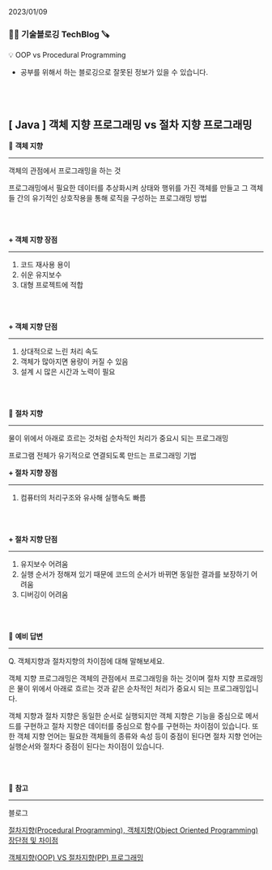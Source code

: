2023/01/09

### 🧑‍💻 **기술블로깅 TechBlog** 🪚

<aside>
💡 OOP vs Procedural Programming

</aside>

* 공부를 위해서 하는 블로깅으로 잘못된 정보가 있을 수 있습니다.

<br><br>

## [ Java ] **객체 지향 프로그래밍 vs 절차 지향 프로그래밍**

🔩 **객체 지향**

---

객체의 관점에서 프로그래밍을 하는 것

프로그래밍에서 필요한 데이터를 추상화시켜 상태와 행위를 가진 객체를 만들고 그 객체들 간의 유기적인 상호작용을 통해 로직을 구성하는 프로그래밍 방법

<br><br>

**+ 객체 지향 장점**

---

1. 코드 재사용 용이
2. 쉬운 유지보수
3. 대형 프로젝트에 적합

<br><br>

**+ 객체 지향 단점**

---

1. 상대적으로 느린 처리 속도
2. 객체가 많아지면 용량이 커질 수 있음
3. 설계 시 많은 시간과 노력이 필요

<br><br>

🔩 **절차 지향**

---

물이 위에서 아래로 흐르는 것처럼 순차적인 처리가 중요시 되는 프로그래밍

프로그램 전체가 유기적으로 연결되도록 만드는 프로그래밍 기법

**+ 절차 지향 장점**

---

1. 컴퓨터의 처리구조와 유사해 실행속도 빠름

<br><br>

**+ 절차 지향 단점**

---

1. 유지보수 어려움
2. 실행 순서가 정해져 있기 때문에 코드의 순서가 바뀌면 동일한 결과를 보장하기 어려움
3. 디버깅이 어려움

<br><br>

🔩 **예비 답변**

---

Q. 객체지향과 절차지향의 차이점에 대해 말해보세요.

객체 지향 프로그래밍은 객체의 관점에서 프로그래밍을 하는 것이며 절차 지향 프로래밍은 물이 위에서 아래로 흐르는 것과 같은 순차적인 처리가 중요시 되는 프로그래밍입니다.

객체 지향과 절차 지향은 동일한 순서로 실행되지만 객체 지향은 기능을 중심으로 메서드를 구현하고 절차 지향은 데이터를 중심으로 함수를 구현하는 차이점이 있습니다. 또한 객체 지향 언어는 필요한 객체들의 종류와 속성 등이 중점이 된다면 절차 지향 언어는 실행순서와 절차다 중점이 된다는 차이점이 있습니다.

<br><br>

🔩 **참고**

---

블로그

[절차지향(Procedural Programming), 객체지향(Object Oriented Programming) 장단점 및 차이점](https://usefultoknow.tistory.com/entry/%EC%A0%88%EC%B0%A8%EC%A7%80%ED%96%A5Procedural-Programming-%EA%B0%9D%EC%B2%B4%EC%A7%80%ED%96%A5Object-Oriented-Programming-%EC%9E%A5%EB%8B%A8%EC%A0%90-%EB%B0%8F-%EC%B0%A8%EC%9D%B4%EC%A0%90)

[객체지향(OOP) VS 절차지향(PP) 프로그래밍](https://lxxyeon.tistory.com/86)

<br><br>
